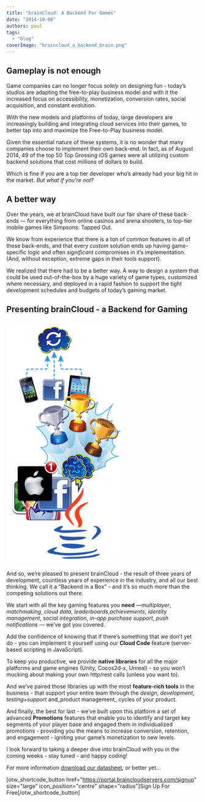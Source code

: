 ```yaml
---
title: "brainCloud: A Backend For Games"
date: "2014-10-08"
authors: paul
tags: 
  - "blog"
coverImage: "braincloud_a_backend_brain.png"
---
```


## Gameplay is not enough

Game companies can no longer focus _solely_ on designing fun - today’s studios are adapting the free-to-play business model and with it the increased focus on accessibility, monetization, conversion rates, social acquisition, and constant evolution.

With the new models and platforms of today, large developers are increasingly building and integrating cloud services into their games, to better tap into and maximize the Free-to-Play business model.

Given the essential nature of these systems, it is no wonder that many companies choose to implement their own back-end. In fact, as of August 2014, 49 of the top 50 Top Grossing iOS games were all utilizing custom backend solutions that cost millions of dollars to build.

Which is fine if you are a top tier developer who’s already had your big hit in the market. _But what if you’re not?_

## A better way

Over the years, we at brainCloud have built our fair share of these back-ends — for everything from online casinos and arena shooters, to top-tier mobile games like Simpsons: Tapped Out.

We know from experience that there is a ton of common features in all of these back-ends, and that every _custom_ solution ends up having game-specific logic and often _significant_ compromises in it’s implementation. (And, without exception, extreme gaps in their tools support).

We realized that there had to be a better way. A way to design a system that could be used out-of-the-box by a huge variety of game types, customized where necessary, and deployed in a rapid fashion to support the tight development schedules and budgets of today’s gaming market.

## Presenting brainCloud - a Backend for Gaming

[![braincloud_a_backend_platforms](images/braincloud_a_backend_platforms.png)](images/braincloud_a_backend_platforms.png)

And so, we’re pleased to present brainCloud - the result of three years of development, countless years of experience in the industry, and all our best thinking. We call it a “Backend in a Box” - and it’s so much more than the competing solutions out there.

We start with all the key gaming features you **need** —_multiplayer_, _matchmaking_, _cloud data_, _leaderboards_,_achievements_, _identity management_, _social integration_, _in-app purchase support_, _push notifications_ — we’ve got you covered.

Add the confidence of knowing that if there’s something that we don’t yet do - you can implement it yourself using our **Cloud Code** feature (server-based scripting in JavaScript).

To keep you productive, we provide **native libraries** for all the major platforms and game engines (Unity, Cocos2d-x, Unreal) - so you won’t mucking about making your own http/rest calls (unless you want to).

And we’ve paired those libraries up with the most **feature-rich tools** in the business - that support your entire team through the _design_, _development_, _testing+support_ and_product management_ cycles of your product.

And finally, the best for last - we’ve built upon this platform a set of advanced **Promotions** features that enable you to identify and target key segments of your player base and engaged them in individualized promotions - providing you the means to increase conversion, retention, and engagement - igniting your game’s monetization to new levels.

I look forward to taking a deeper dive into brainCloud with you in the coming weeks - stay tuned - and happy coding!

For more information [download our datasheet](http://hub.getbraincloud.com/backend-as-a-service), or better yet...

[otw\_shortcode\_button href="https://portal.braincloudservers.com/signup" size="large" icon\_position="centre" shape="radius"]Sign Up For Free[/otw\_shortcode\_button]
